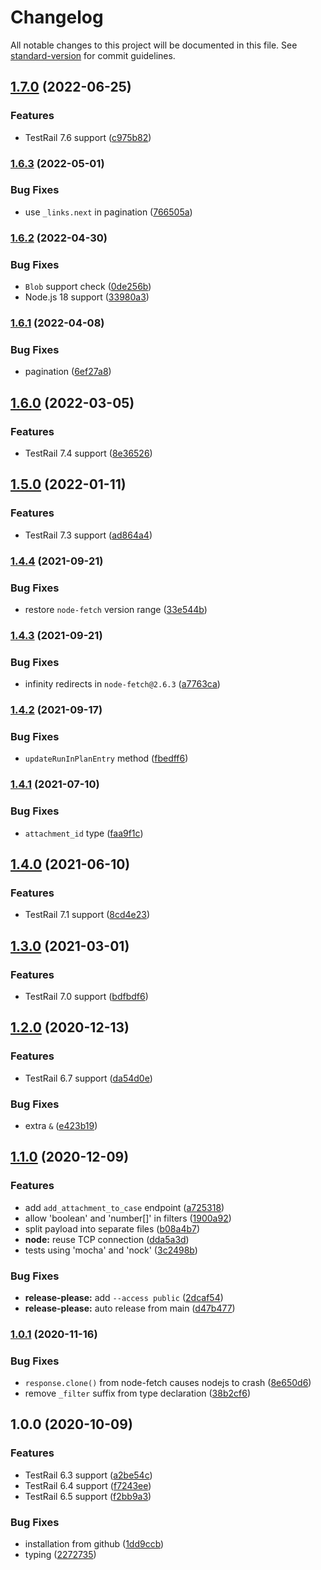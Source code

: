 # Changelog

All notable changes to this project will be documented in this file. See [standard-version](https://github.com/conventional-changelog/standard-version) for commit guidelines.

## [1.7.0](https://github.com/dlenroc/node-testrail-api/compare/v1.6.3...v1.7.0) (2022-06-25)


### Features

* TestRail 7.6 support ([c975b82](https://github.com/dlenroc/node-testrail-api/commit/c975b82921474ec2d845576ede047d4f718a938d))

### [1.6.3](https://github.com/dlenroc/node-testrail-api/compare/v1.6.2...v1.6.3) (2022-05-01)


### Bug Fixes

* use `_links.next` in pagination ([766505a](https://github.com/dlenroc/node-testrail-api/commit/766505ae99d62cb499fdf8bbf66fef822878ab29))

### [1.6.2](https://github.com/dlenroc/node-testrail-api/compare/v1.6.1...v1.6.2) (2022-04-30)


### Bug Fixes

* `Blob` support check ([0de256b](https://github.com/dlenroc/node-testrail-api/commit/0de256bce14b6a272e195ee4cb6d0a100e4167de))
* Node.js 18 support ([33980a3](https://github.com/dlenroc/node-testrail-api/commit/33980a37f96fa10f6b6b5a7251cec564b3e0d0ad))

### [1.6.1](https://github.com/dlenroc/node-testrail-api/compare/v1.6.0...v1.6.1) (2022-04-08)


### Bug Fixes

* pagination ([6ef27a8](https://github.com/dlenroc/node-testrail-api/commit/6ef27a826f5116aa40504e4b7ab74efb37956496))

## [1.6.0](https://github.com/dlenroc/node-testrail-api/compare/v1.5.0...v1.6.0) (2022-03-05)


### Features

* TestRail 7.4 support ([8e36526](https://github.com/dlenroc/node-testrail-api/commit/8e36526db30767a6c079821b4bd4523c8c2e2394))

## [1.5.0](https://www.github.com/dlenroc/node-testrail-api/compare/v1.4.4...v1.5.0) (2022-01-11)


### Features

* TestRail 7.3 support ([ad864a4](https://www.github.com/dlenroc/node-testrail-api/commit/ad864a44b4251065f3afa86a95876758be72d96e))

### [1.4.4](https://www.github.com/dlenroc/node-testrail-api/compare/v1.4.3...v1.4.4) (2021-09-21)


### Bug Fixes

* restore `node-fetch` version range ([33e544b](https://www.github.com/dlenroc/node-testrail-api/commit/33e544bbe8b2afb75fb9690216f47c335eac8698))

### [1.4.3](https://www.github.com/dlenroc/node-testrail-api/compare/v1.4.2...v1.4.3) (2021-09-21)


### Bug Fixes

* infinity redirects in `node-fetch@2.6.3` ([a7763ca](https://www.github.com/dlenroc/node-testrail-api/commit/a7763ca4e9cb541ba4c705326e4fdb400a2be13e))

### [1.4.2](https://www.github.com/dlenroc/node-testrail-api/compare/v1.4.1...v1.4.2) (2021-09-17)


### Bug Fixes

* `updateRunInPlanEntry` method ([fbedff6](https://www.github.com/dlenroc/node-testrail-api/commit/fbedff6eb241a69154bb43fde85c25fe5fbd4d58))

### [1.4.1](https://www.github.com/dlenroc/node-testrail-api/compare/v1.4.0...v1.4.1) (2021-07-10)


### Bug Fixes

* `attachment_id` type ([faa9f1c](https://www.github.com/dlenroc/node-testrail-api/commit/faa9f1c12a0b5a99707e3b79621c0aaaeaa4cb73))

## [1.4.0](https://www.github.com/dlenroc/node-testrail-api/compare/v1.3.0...v1.4.0) (2021-06-10)


### Features

* TestRail 7.1 support ([8cd4e23](https://www.github.com/dlenroc/node-testrail-api/commit/8cd4e23a43ea357b7050d13ba0efe57ef328c891))

## [1.3.0](https://www.github.com/dlenroc/node-testrail-api/compare/v1.2.0...v1.3.0) (2021-03-01)


### Features

* TestRail 7.0 support ([bdfbdf6](https://www.github.com/dlenroc/node-testrail-api/commit/bdfbdf6c0e30b6fee1b8749e7053f7a583025b6d))

## [1.2.0](https://www.github.com/dlenroc/node-testrail-api/compare/v1.1.0...v1.2.0) (2020-12-13)


### Features

* TestRail 6.7 support ([da54d0e](https://www.github.com/dlenroc/node-testrail-api/commit/da54d0e40d0f83a4c3d7941faf32d534d1479f24))


### Bug Fixes

* extra `&` ([e423b19](https://www.github.com/dlenroc/node-testrail-api/commit/e423b19119b637626d96879bdc0248f1b6c7de9d))

## [1.1.0](https://www.github.com/dlenroc/node-testrail-api/compare/v1.0.1...v1.1.0) (2020-12-09)


### Features

* add `add_attachment_to_case` endpoint ([a725318](https://www.github.com/dlenroc/node-testrail-api/commit/a725318b7fb0c9c1ebbc1148c79e9e789916f4a0))
* allow 'boolean' and 'number[]' in filters ([1900a92](https://www.github.com/dlenroc/node-testrail-api/commit/1900a92e4fbd2762f705265668e90ff7f2bf1ef9))
* split payload into separate files ([b08a4b7](https://www.github.com/dlenroc/node-testrail-api/commit/b08a4b71fc59008260bd653cb014f0de509ceed2))
* **node:** reuse TCP connection ([dda5a3d](https://www.github.com/dlenroc/node-testrail-api/commit/dda5a3d672b5b5712dceef8ea3bda0c87ff8871d))
* tests using 'mocha' and 'nock' ([3c2498b](https://www.github.com/dlenroc/node-testrail-api/commit/3c2498be14dd00e52d3af0829d670d823ca8115f))


### Bug Fixes

* **release-please:** add `--access public` ([2dcaf54](https://www.github.com/dlenroc/node-testrail-api/commit/2dcaf5451733b047142455092add7b766e4fca1a))
* **release-please:** auto release from main ([d47b477](https://www.github.com/dlenroc/node-testrail-api/commit/d47b477491fc8db4190cd8c30468a1e1af9f916e))

### [1.0.1](https://github.com/dlenroc/node-testrail-api/compare/v1.0.0...v1.0.1) (2020-11-16)


### Bug Fixes

* `response.clone()` from node-fetch causes nodejs to crash ([8e650d6](https://github.com/dlenroc/node-testrail-api/commit/8e650d63d3a948bfb3f13d9e7a0126c5216af2cb))
* remove `_filter` suffix from type declaration ([38b2cf6](https://github.com/dlenroc/node-testrail-api/commit/38b2cf6d52a82b9469de7d4df190a7a3175d74eb))

## 1.0.0 (2020-10-09)


### Features

* TestRail 6.3 support ([a2be54c](https://github.com/dlenroc/node-testrail-api/commit/a2be54c470b51910b7bc07559aa0309a1352c8f3))
* TestRail 6.4 support ([f7243ee](https://github.com/dlenroc/node-testrail-api/commit/f7243ee463ce49ea0bb12f2a97b340319494e5ed))
* TestRail 6.5 support ([f2bb9a3](https://github.com/dlenroc/node-testrail-api/commit/f2bb9a38bce98a6879b3631dd2faf37c66859415))


### Bug Fixes

* installation from github ([1dd9ccb](https://github.com/dlenroc/node-testrail-api/commit/1dd9ccb2eb893383f8a306a01831aaf3920cc161))
* typing ([2272735](https://github.com/dlenroc/node-testrail-api/commit/227273526c92f0b5cec2312710c45cd0114ebc4d))
